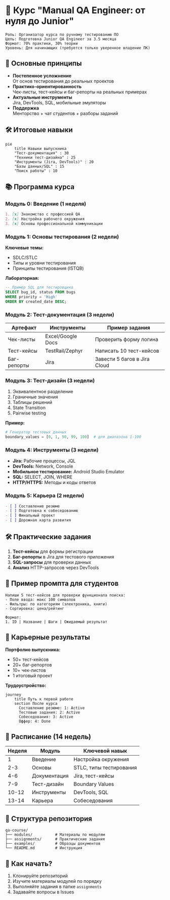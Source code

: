 # 🚀 Курс "Manual QA Engineer: от нуля до Junior"

```prompt
Роль: Организатор курса по ручному тестированию ПО
Цель: Подготовка Junior QA Engineer за 3.5 месяца
Формат: 70% практики, 30% теории
Уровень: Для начинающих (требуется только уверенное владение ПК)
```

## 🎯 Основные принципы
- **Постепенное усложнение**  
  От основ тестирования до реальных проектов
- **Практико-ориентированность**  
  Чек-листы, тест-кейсы и баг-репорты на реальных примерах
- **Актуальные инструменты**  
  Jira, DevTools, SQL, мобильные эмуляторы
- **Поддержка**  
  Менторство + чат студентов + разборы заданий

## 🛠 Итоговые навыки
```mermaid
pie
    title Навыки выпускника
    "Тест-документация" : 30
    "Техники тест-дизайна" : 25
    "Инструменты (Jira, DevTools)" : 20
    "Базы данных/SQL" : 15
    "Поиск работы" : 10
```

## 📚 Программа курса

### Модуль 0: Введение (1 неделя)
```markdown
1. [x] Знакомство с профессией QA
2. [x] Настройка рабочего окружения
3. [x] Основы профессиональной коммуникации
```

### Модуль 1: Основы тестирования (2 недели)
**Ключевые темы:**
- SDLC/STLC
- Типы и уровни тестирования
- Принципы тестирования (ISTQB)

**Лабораторная:**  
```sql
-- Пример SQL для тестировщика
SELECT bug_id, status FROM bugs 
WHERE priority = 'High' 
ORDER BY created_date DESC;
```

### Модуль 2: Тест-документация (3 недели)
| Артефакт       | Инструменты      | Пример задания |
|----------------|------------------|----------------|
| Чек-листы      | Excel/Google Docs| Проверить форму логина |
| Тест-кейсы     | TestRail/Zephyr  | Написать 10 тест-кейсов |
| Баг-репорты    | Jira             | Завести 5 багов в Jira Cloud |

### Модуль 3: Тест-дизайн (3 недели)
1. Эквивалентное разделение
2. Граничные значения
3. Таблицы решений
4. State Transition
5. Pairwise testing

**Пример:**
```python
# Генератор тестовых данных
boundary_values = [0, 1, 50, 99, 100]  # для диапазона 1-100
```

### Модуль 4: Инструменты (3 недели)
- **Jira:** Рабочие процессы, JQL
- **DevTools:** Network, Console
- **Мобильное тестирование:** Android Studio Emulator
- **SQL:** SELECT, JOIN, WHERE
- **HTTP/HTTPS:** Методы и коды ответов

### Модуль 5: Карьера (2 недели)
```markdown
- [ ] Составление резюме
- [ ] Подготовка к собеседованию
- [ ] Финальный проект
- [ ] Дорожная карта развития
```

## 🛠 Практические задания
1. **Тест-кейсы** для формы регистрации
2. **Баг-репорты** в Jira для тестового приложения
3. **SQL-запросы** для проверки данных
4. **Анализ** HTTP-запросов через DevTools

## 📌 Пример промпта для студентов
```prompt
Напиши 5 тест-кейсов для проверки функционала поиска:
- Поле ввода: макс 100 символов
- Фильтры: по категориям (электроника, книги)
- Сортировка: цена/рейтинг

Формат:
1. ID | Название | Шаги | Ожидаемый результат
```

## 💼 Карьерные результаты
**Портфолио выпускника:**
- 50+ тест-кейсов
- 20+ баг-репортов
- 10+ чек-листов
- 1 итоговый проект

**Трудоустройство:**
```mermaid
journey
    title Путь к первой работе
    section После курса
      Составление резюме: 1: Active
      Тестовые задания: 2: Active
      Собеседования: 3: Active
      Оффер: 4: Done
```

## 📅 Расписание (14 недель)
| Неделя | Модуль          | Ключевой навык          |
|--------|-----------------|-------------------------|
| 1      | Введение        | Настройка окружения     |
| 2-3    | Основы          | STLC, типы тестирования |
| 4-6    | Документация    | Jira, тест-кейсы        |
| 7-9    | Тест-дизайн     | Boundary Values         |
| 10-12  | Инструменты     | DevTools, SQL           |
| 13-14  | Карьера         | Собеседования           |

## 📂 Структура репозитория
```
qa-course/
├── modules/          # Материалы по модулям
├── assignments/      # Практические задания
├── examples/         # Образцы документов
└── README.md         # Инструкция
```

## 🚀 Как начать?
1. Клонируйте репозиторий
2. Изучите материалы модулей по порядку
3. Выполняйте задания в папке `assignments`
4. Задавайте вопросы в Issues
